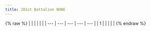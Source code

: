```yaml
---
title: 201st Battalion NONE
---
```


{% raw %}
| | | | | |
| --- | --- | --- | --- | --- |
| 1 |  |  |  |  |
{% endraw %}
